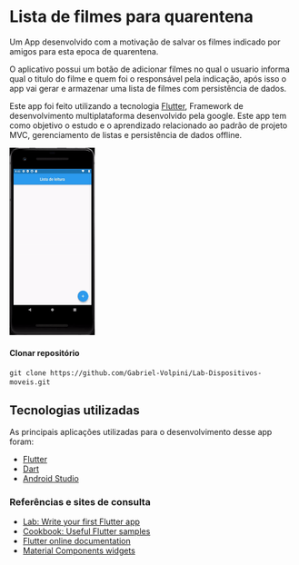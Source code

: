 # Lista de filmes para quarentena

Um App desenvolvido com a motivação de salvar os filmes indicado por amigos para esta epoca de quarentena.

O aplicativo possui um botão de adicionar filmes no qual o usuario informa qual o titulo do filme e quem foi o responsável pela indicação, após isso o app vai gerar e armazenar uma lista de filmes com persistência de dados.

Este app foi feito utilizando a tecnologia [Flutter](https://flutter.dev/), Framework de desenvolvimento multiplataforma desenvolvido pela google. Este app tem como objetivo o estudo e o aprendizado relacionado ao padrão de projeto MVC, gerenciamento de listas e persistência de dados offline.

<img src="/lista_livros_lidos/example/demo.gif" width="150" height="330"/>


#### Clonar repositório
```
git clone https://github.com/Gabriel-Volpini/Lab-Dispositivos-moveis.git
```

## Tecnologias utilizadas

As principais aplicações utilizadas para o desenvolvimento desse app foram:

- [Flutter](https://flutter.dev/)
- [Dart](https://dart.dev/guides/language)
- [Android Studio](https://developer.android.com/studio)

### Referências e sites de consulta
- [Lab: Write your first Flutter app](https://flutter.dev/docs/get-started/codelab)
- [Cookbook: Useful Flutter samples](https://flutter.dev/docs/cookbook)
- [Flutter online documentation](https://flutter.dev/docs)
- [Material Components widgets](https://flutter.dev/docs/development/ui/widgets/material)



